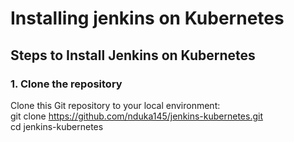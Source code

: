 # Installing jenkins on Kubernetes

## Steps to Install Jenkins on Kubernetes

### 1. Clone the repository  
Clone this Git repository to your local environment:  
git clone https://github.com/nduka145/jenkins-kubernetes.git  
cd jenkins-kubernetes  
